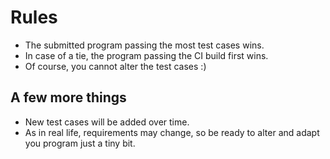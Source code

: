 Rules
=====

- The submitted program passing the most test cases wins.
- In case of a tie, the program passing the CI build first wins.
- Of course, you cannot alter the test cases :)

## A few more things

- New test cases will be added over time.
- As in real life, requirements may change, so be ready to alter and adapt you program just a tiny bit.
